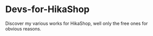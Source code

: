 # Devs-for-HikaShop
 Discover my various works for HikaShop, well only the free ones for obvious reasons.
